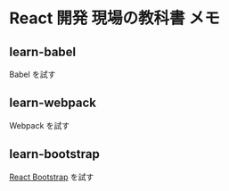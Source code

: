 # React 開発 現場の教科書 メモ

## learn-babel
Babel を試す

## learn-webpack
Webpack を試す

## learn-bootstrap
[React Bootstrap](https://react-bootstrap.github.io) を試す
